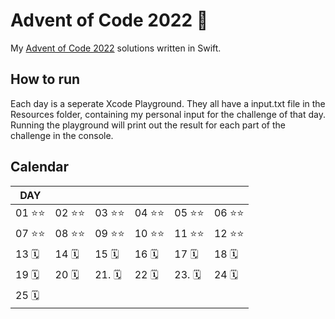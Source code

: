 # Advent of Code 2022 🎄
My [Advent of Code 2022](https://adventofcode.com/2022) solutions written in Swift.

## How to run
Each day is a seperate Xcode Playground. They all have a input.txt file in the Resources folder, containing my personal input for the challenge of that day. Running the playground will print out the result for each part of the challenge in the console.

## Calendar
|DAY|   |   |   |   |   |
|---|---|---|---|---|---|
|01 ⭐️⭐️|02 ⭐️⭐️|03 ⭐️⭐️|04 ⭐️⭐️|05 ⭐️⭐️|06 ⭐️⭐️|
|07 ⭐️⭐️|08 ⭐️⭐️|09 ⭐️⭐️|10 ⭐️⭐️|11 ⭐️⭐️|12 ⭐️⭐️️|
|13  🗓️|14  🗓️|15  🗓️|16  🗓️|17  🗓️|18  🗓️|
|19  🗓️|20  🗓️|21. 🗓️|22  🗓️|23. 🗓️|24  🗓️|
|25  🗓️|
